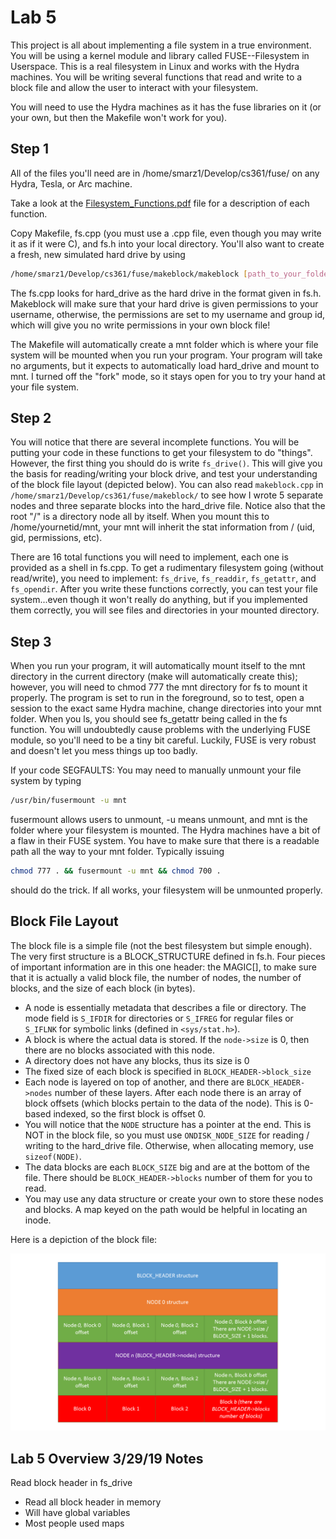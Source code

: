 # Lab 5

This project is all about implementing a file system in a true environment. You will be using a kernel module and library called FUSE--Filesystem in Userspace. This is a real filesystem in Linux and works with the Hydra machines. You will be writing several functions that read and write to a block file and allow the user to interact with your filesystem.

You will need to use the Hydra machines as it has the fuse libraries on it (or your own, but then the Makefile won't work for you).

## Step 1

All of the files you'll need are in /home/smarz1/Develop/cs361/fuse/ on any Hydra, Tesla, or Arc machine.

Take a look at the [Filesystem_Functions.pdf](Filesystem_Functions.pdf) file for a description of each function.

Copy Makefile, fs.cpp (you must use a .cpp file, even though you may write it as if it were C), and fs.h into your local directory. You'll also want to create a fresh, new simulated hard drive by using

```bash
/home/smarz1/Develop/cs361/fuse/makeblock/makeblock [path_to_your_folder]/hard_drive
```

The fs.cpp looks for hard_drive as the hard drive in the format given in fs.h. Makeblock will make sure that your hard drive is given permissions to your username, otherwise, the permissions are set to my username and group id, which will give you no write permissions in your own block file!

The Makefile will automatically create a mnt folder which is where your file system will be mounted when you run your program. Your program will take no arguments, but it expects to automatically load hard_drive and mount to mnt. I turned off the "fork" mode, so it stays open for you to try your hand at your file system.

## Step 2

You will notice that there are several incomplete functions. You will be putting your code in these functions to get your filesystem to do "things". However, the first thing you should do is write `fs_drive()`. This will give you the basis for reading/writing your block drive, and test your understanding of the block file layout (depicted below). You can also read `makeblock.cpp` in `/home/smarz1/Develop/cs361/fuse/makeblock/` to see how I wrote 5 separate nodes and three separate blocks into the hard_drive file. Notice also that the root "/" is a directory node all by itself. When you mount this to /home/yournetid/mnt, your mnt will inherit the stat information from / (uid, gid, permissions, etc).

There are 16 total functions you will need to implement, each one is provided as a shell in fs.cpp. To get a rudimentary filesystem going (without read/write), you need to implement: `fs_drive`, `fs_readdir`, `fs_getattr`, and `fs_opendir`. After you write these functions correctly, you can test your file system...even though it won't really do anything, but if you implemented them correctly, you will see files and directories in your mounted directory.

## Step 3

When you run your program, it will automatically mount itself to the mnt directory in the current directory (make will automatically create this); however, you will need to chmod 777 the mnt directory for fs to mount it properly. The program is set to run in the foreground, so to test, open a session to the exact same Hydra machine, change directories into your mnt folder. When you ls, you should see fs_getattr being called in the fs function. You will undoubtedly cause problems with the underlying FUSE module, so you'll need to be a tiny bit careful. Luckily, FUSE is very robust and doesn't let you mess things up too badly.

If your code SEGFAULTS: You may need to manually unmount your file system by typing

```bash
/usr/bin/fusermount -u mnt
```

fusermount allows users to unmount, -u means unmount, and mnt is the folder where your filesystem is mounted. The Hydra machines have a bit of a flaw in their FUSE system. You have to make sure that there is a readable path all the way to your mnt folder. Typically issuing

```bash
chmod 777 . && fusermount -u mnt && chmod 700 .
```

should do the trick. If all works, your filesystem will be unmounted properly.

## Block File Layout

The block file is a simple file (not the best filesystem but simple enough). The very first structure is a BLOCK_STRUCTURE defined in fs.h. Four pieces of important information are in this one header: the MAGIC[], to make sure that it is actually a valid block file, the number of nodes, the number of blocks, and the size of each block (in bytes).


- A node is essentially metadata that describes a file or directory. The mode field is `S_IFDIR` for directories or `S_IFREG` for regular files or `S_IFLNK` for symbolic links (defined in `<sys/stat.h>`).
- A block is where the actual data is stored. If the `node->size` is 0, then there are no blocks associated with this node.
- A directory does not have any blocks, thus its size is 0
- The fixed size of each block is specified in `BLOCK_HEADER->block_size`
- Each node is layered on top of another, and there are `BLOCK_HEADER->nodes` number of these layers. After each node there is an array of block offsets (which blocks pertain to the data of the node). This is 0-based indexed, so the first block is offset 0.
- You will notice that the `NODE` structure has a pointer at the end. This is NOT in the block file, so you must use `ONDISK_NODE_SIZE` for reading / writing to the hard_drive file. Otherwise, when allocating memory, use `sizeof(NODE)`.
- The data blocks are each `BLOCK_SIZE` big and are at the bottom of the file. There should be `BLOCK_HEADER->blocks` number of them for you to read.
- You may use any data structure or create your own to store these nodes and blocks. A map keyed on the path would be helpful in locating an inode.

Here is a depiction of the block file:

![](BlockLayout.png)

## Lab 5 Overview 3/29/19 Notes

Read block header in fs_drive
- Read all block header in memory
- Will have global variables
- Most people used maps


